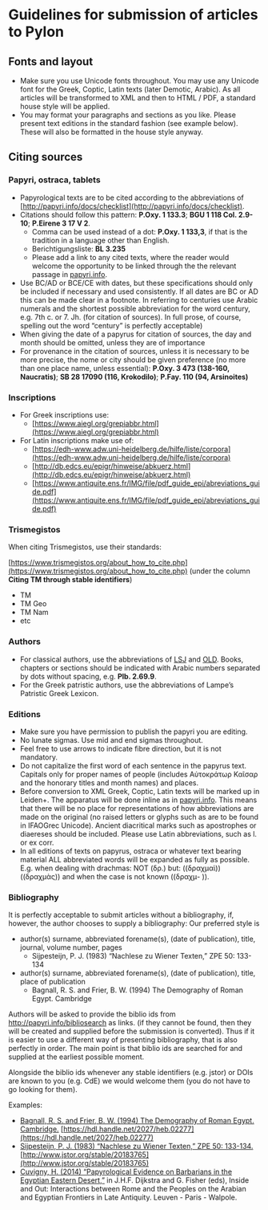 # Guidelines for submission of articles to Pylon

## Fonts and layout

- Make sure you use Unicode fonts throughout. You may use any Unicode font for the Greek, Coptic, Latin texts (later Demotic, Arabic). As all articles will be transformed to XML and then to HTML / PDF, a standard house style will be applied.
- You may format your paragraphs and sections as you like. Please present text editions in the standard fashion (see example below). These will also be formatted in the house style anyway.

## Citing sources

### Papyri, ostraca, tablets

- Papyrological texts are to be cited according to the abbreviations of [http://papyri.info/docs/checklist](http://papyri.info/docs/checklist).
- Citations should follow this pattern: **P.Oxy. 1 133.3**; **BGU 1 118 Col. 2.9-10**; **P.Eirene 3 17 V 2**.
  - Comma can be used instead of a dot: **P.Oxy. 1 133,3**, if that is the tradition in a language 	other than English.
  - Berichtigungsliste: **BL 3.235**
  - Please add a link to any cited texts, where the reader would welcome the opportunity to be 	linked through the the relevant passage in [papyri.info](https://papyri.info).
- Use BC/AD or BCE/CE with dates, but these specifications should only be included if necessary and used consistently. If all dates are BC or AD this can be made clear in a footnote. In referring to centuries use Arabic numerals and the shortest possible abbreviation for the word century, e.g. 7th c. or 7. Jh. (for citation of sources). In full prose, of course, spelling out the word “century” is perfectly acceptable)
- When giving the date of a papyrus for citation of sources, the day and month should be omitted, unless they are of importance
- For provenance in the citation of sources, unless it is necessary to be more precise, the nome or city should be given preference (no more than one place name, unless essential): **P.Oxy. 3 473 (138-160, Naucratis)**; **SB 28 17090 (116, Krokodilo)**; **P.Fay. 110 (94, Arsinoites)**

### Inscriptions

- For Greek inscriptions use: 
  - [https://www.aiegl.org/grepiabbr.html](https://www.aiegl.org/grepiabbr.html)
- For Latin inscriptions make use of:
  - [https://edh-www.adw.uni-heidelberg.de/hilfe/liste/corpora](https://edh-www.adw.uni-heidelberg.de/hilfe/liste/corpora)
  - [http://db.edcs.eu/epigr/hinweise/abkuerz.html](http://db.edcs.eu/epigr/hinweise/abkuerz.html)
  - [https://www.antiquite.ens.fr/IMG/file/pdf_guide_epi/abreviations_guide.pdf](https://www.antiquite.ens.fr/IMG/file/pdf_guide_epi/abreviations_guide.pdf)

### Trismegistos

When citing Trismegistos, use their standards:

[https://www.trismegistos.org/about_how_to_cite.php](https://www.trismegistos.org/about_how_to_cite.php) (under the column **Citing TM through stable identifiers**)
- TM
- TM Geo
- TM Nam
- etc

### Authors

- For classical authors, use the abbreviations of [LSJ](https://www.stoa.org/abbreviations.html) and [OLD](https://www.oxfordscholarlyeditions.com/page/abbreviations). Books, chapters or sections should be indicated with Arabic numbers separated by dots without spacing, e.g. **Plb. 2.69.9**.
- For the Greek patristic authors, use the abbreviations of Lampe’s Patristic Greek Lexicon.

### Editions

- Make sure you have permission to publish the papyri you are editing.
- No lunate sigmas. Use mid and end sigmas throughout.
- Feel free to use arrows to indicate fibre direction, but it is not mandatory. 
- Do not capitalize the first word of each sentence in the papyrus text. Capitals only for proper names of people (includes Αὐτοκράτωρ Καῖσαρ and the honorary titles and month names) and places.
- Before conversion to XML Greek, Coptic, Latin texts will be marked up in Leiden+. The apparatus will be done inline as in [papyri.info](https://papyri.info). This means that there will be no place for representations of how abbreviations are made on the original (no raised letters or glyphs such as are to be found in IFAOGrec Unicode). Ancient diacritical marks such as apostrophes or diaereses should be included. Please use Latin abbreviations, such as l. or ex corr.
- In all editions of texts on papyrus, ostraca or whatever text bearing material ALL abbreviated words will be expanded as fully as possible. E.g. when dealing with drachmas: NOT (δρ.) but: ((δραχμαὶ)) ((δραχμὰς)) and when the case is not known ((δραχμ- )).

### Bibliography

It is perfectly acceptable to submit articles without a bibliography, if, however, the author chooses to supply a bibliography:
Our preferred style is 

- author(s) surname, abbreviated forename(s), (date of publication), title, journal, volume number, pages
  - Sijpesteijn, P. J. (1983) “Nachlese zu Wiener Texten,” ZPE 50: 133-134
- author(s) surname, abbreviated forename(s), (date of publication), title, place of publication
  - Bagnall, R. S. and Frier, B. W. (1994) The Demography of Roman Egypt. Cambridge

Authors will be asked to provide the biblio ids from http://papyri.info/bibliosearch as links. 
(if they cannot be found, then they will be created and supplied before the submission is converted). Thus if it is easier to use a different way of presenting bibliography, that is also perfectly in order. The main point is that biblio ids are searched for and supplied at the earliest possible 
moment.

Alongside the biblio ids whenever any stable identifiers (e.g. jstor) or DOIs are known to you (e.g. CdE) we would welcome them (you do not have to go looking for them).

Examples:

- [Bagnall, R. S. and Frier, B. W. (1994) The Demography of Roman Egypt. Cambridge.](https://papyri.info/biblio/13437) [https://hdl.handle.net/2027/heb.02277](https://hdl.handle.net/2027/heb.02277)
- [Sijpesteijn, P. J. (1983) “Nachlese zu Wiener Texten,” ZPE 50: 133-134.](https://papyri.info/biblio/56075)   [http://www.jstor.org/stable/20183765](http://www.jstor.org/stable/20183765) 
- [Cuvigny, H. (2014) “Papyrological Evidence on Barbarians in the Egyptian Eastern Desert,”](https://papyri.info/biblio/88290) in J.H.F. Dijkstra and G. Fisher (eds), Inside and Out: Interactions between Rome and the Peoples on the Arabian and Egyptian Frontiers in Late Antiquity. Leuven - Paris - Walpole.
